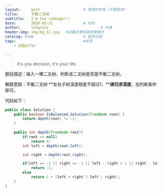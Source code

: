 ```yaml
---
layout:     post   				    # 使用的布局（不需要改）
title:      平衡二叉树
subtitle:   I'm too cabbage!!!
date:       2020-03-21 				# 时间
author:     longzzzz						# 作者
header-img: img/bg_12.jpg 	#这篇文章标题背景图片
catalog: true 						# 是否归档
tags:								#标签
    - 剑指offer

---
```


>It's you decision, it's your life.

题目描述：输入一棵二叉树，判断该二叉树是否是平衡二叉树。

解题思路：平衡二叉树  **左右子树深度相差不超过1，****递归求深度**，加判断条件即可。

代码如下：

```java
public class Solution {
    public boolean IsBalanced_Solution(TreeNode root) {
        return depth(root) != -1;
    }
    
    public int depth(TreeNode root){
        if(root == null)
            return 0;
        int left = depth(root.left);

        int right = depth(root.right);

        if(left == -1 || right == -1 || left - right > 1 || right - left > 1)
            return -1;
        else
            return 1 + (left > right ? left : right);
    }
}
```

